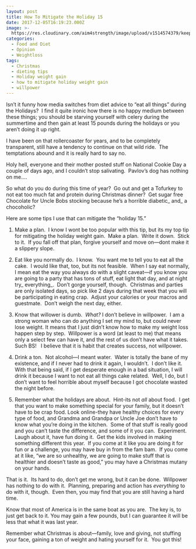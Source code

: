 ```yaml
---
layout: post
title: How To Mitigate the Holiday 15
date: 2017-12-05T16:19:23.000Z
image: >-
  https://res.cloudinary.com/aim4strength/image/upload/v1514574379/keep-call-you-are-a-badass.png
categories:
  - Food and Diet
  - Opinion
  - Weightloss
tags:
  - Christmas
  - dieting tips
  - Holiday weight gain
  - how to mitigate holiday weight gain
  - willpower
---
```


Isn’t it funny how media switches from diet advice to “eat all things” during the Holidays?  I find it quite ironic how there is no happy medium between these things; you should be starving yourself with celery during the summertime and then gain at least 15 pounds during the holidays or you aren’t doing it up right.

I have been on that rollercoaster for years, and to be completely transparent, still have a tendency to continue on that wild ride.  The temptations abound and it is really hard to say no.

Holy hell, everyone and their mother posted stuff on National Cookie Day a couple of days ago, and I couldn’t stop salivating.  Pavlov’s dog has nothing on me….

So what do you do during this time of year?  Go out and get a Tofurkey to not eat too much fat and protein during Christmas dinner?  Get sugar free Chocolate for Uncle Bobs stocking because he’s a horrible diabetic_ and_ a chocoholic?

Here are some tips I use that can mitigate the “holiday 15.”




  1. Make a plan.  I know I wont be too popular with this tip, but its my top tip for mitigating the holiday weight gain.  Make a plan.  Write it down.  Stick to it.  If you fall off that plan, forgive yourself and move on—dont make it a slippery slope.


  2. Eat like you normally do.  I know.  You want me to tell you to eat all the cake.  I would like that, too, but its not feasible.  When I say eat normally, I mean eat the way you always do with a slight caveat—if you know you are going to a party that has tons of stuff, eat light that day, and at night try_ everything_.  Don’t gorge yourself, though.  Christmas and parties are only isolated days, so pick like 2 days during that week that you will be participating in eating crap.  Adjust your calories or your macros and guestmate.  Don’t weigh the next day, either.


  3. Know that willower is dumb.  _What?_ I don’t believe in willpower.  I am a strong woman who can do anything I set my mind to, but could never lose weight. It means that I just didn’t know how to make my weight loss happen step by step.  Willpower is a word (at least to me) that means only a select few can have it, and the rest of us don’t have what it takes.  Such BS!   I believe that it is habit that creates success, not willpower.


  4. Drink a ton.  Not alcohol—I meant water.  Water is totally the bane of my existence, and if I never had to drink it again, I wouldn’t.  I don’t like it.  With that being said, if I get desperate enough in a bad situation, I will drink it because I want to not eat all things cake related.  Well, I do, but I don’t want to feel horrible about myself because I got chocolate wasted the night before.


  5. Remember what the holidays are about.  Hint-its not _all_ about food.  I get that you want to make something special for your family, but it doesn’t have to be crap food. Look online-they have healthy choices for every type of food, and Grandma and Grandpa or Uncle Joe don’t have to know what you’re doing in the kitchen.  Some of that stuff is really good and you can’t taste the difference, and some of it you can.  Experiment.  Laugh about it, have fun doing it.  Get the kids involved in making something different this year.  If you come at it like you are doing it for fun or a challenge, you may have buy in from the fam bam.  If you come at it like, “we are so unhealthy, we are going to make stuff that is healthier and doesn’t taste as good,” you may have a Christmas mutany on your hands.


That is it.  Its hard to do, don’t get me wrong, but it can be done.  Willpower has nothing to do with it.  Planning, preparing and action has _everything_ to do with it, though.  Even then, you may find that you are still having a hard time.

Know that most of America is in the same boat as you are.  The key is, to just get back to it. You may gain a few pounds, but I can guarantee it will be less that what it was last year.

Remember what Christmas is about—family, love and giving, not stuffing your face, gaining a ton of weight and hating yourself for it.  You got this!
